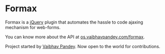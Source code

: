 Formax
======

Formax is a <a href="http://www.jquery.com">jQuery</a> plugin that automates the hassle to code ajaxing mechanism for web-forms.

You can know more about the API at <a href="http://os.vaibhavpandey.com/formax/">os.vaibhavpandey.com/formax</a>.

Project started by <a href="http://www.vaibhavpandey.com">Vaibhav Pandey</a>. Now open to the world for contributions.
